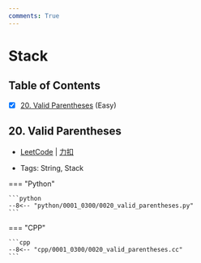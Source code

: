 ```yaml
---
comments: True
---
```


# Stack

## Table of Contents

- [x] [20. Valid Parentheses](#20-valid-parentheses) (Easy)


## 20. Valid Parentheses

-    [LeetCode](https://leetcode.com/problems/valid-parentheses/) | [力扣](https://leetcode.cn/problems/valid-parentheses/)

-   Tags: String, Stack

=== "Python"

    ```python
    --8<-- "python/0001_0300/0020_valid_parentheses.py"
    ```

=== "CPP"

    ```cpp
    --8<-- "cpp/0001_0300/0020_valid_parentheses.cc"
    ```



